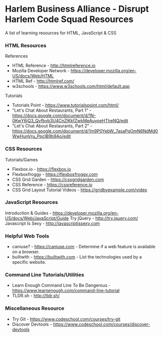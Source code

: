 # Harlem Business Alliance - Disrupt Harlem Code Squad Resources

A list of learning resources for HTML, JavaScript &amp; CSS

### HTML Resources
References

- HTML Reference - http://htmlreference.io
- Mozilla Developer Network - https://developer.mozilla.org/en-US/docs/Web/HTML
- HTML Ref - http://htmlref.com/
- w3schools - https://www.w3schools.com/html/default.asp

Tutorials 

- Tutorials Point - https://www.tutorialspoint.com/html/
- "Let's Chat About Restaurants, Part 1" - https://docs.google.com/document/d/1N-0KwY6jQ3_Qvfbvb3U4CnZlKkfZwkMeAuyoeHTheNQ/edit
- "Let's Chat About Restaurants, Part 2" - https://docs.google.com/document/d/1m9P0YebW_7asaPqOmN6NdMd0WwHunVru_PpclB9b9Ao/edit

### CSS Resources


Tutorials/Games

- Flexbox.io - https://flexbox.io
- Flexboxfroggy - https://flexboxfroggy.com
- CSS Grid Garden - https://cssgridgarden.com
- CSS Reference - https://cssreference.io
- CSS Grid Layout Tutorial Videos - https://gridbyexample.com/video

### JavaScript Resources

Introduction & Guides - https://developer.mozilla.org/en-US/docs/Web/JavaScript/Guide
Try jQuery - http://try.jquery.com/
Javascript Is Sexy - http://javascriptissexy.com


### Helpful Web Tools
- caniuse? - https://caniuse.com - Determine if a web feature is available on a browser.
- builtwith - https://builtwith.com - List the technologies used by a specific website.


### Command Line Tutorials/Utilities

- Learn Enough Command Line To Be Dangerous - https://www.learnenough.com/command-line-tutorial
- TLDR.sh - http://tldr.sh/

### Miscellaneous Resource
- Try Git - https://www.codeschool.com/courses/try-git
- Discover Devtools - https://www.codeschool.com/courses/discover-devtools